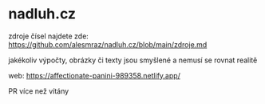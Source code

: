 # nadluh.cz

zdroje čísel najdete zde: https://github.com/alesmraz/nadluh.cz/blob/main/zdroje.md

jakékoliv výpočty, obrázky či texty jsou smyšlené a nemusí se rovnat realitě

web: https://affectionate-panini-989358.netlify.app/

PR více než vítány
